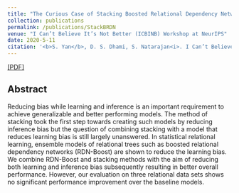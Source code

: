 ```yaml
---
title: "The Curious Case of Stacking Boosted Relational Dependency Networks"
collection: publications
permalink: /publications/StackBRDN
venue: "I Can’t Believe It’s Not Better (ICBINB) Workshop at NeurIPS"
date: 2020-5-11
citation: '<b>S. Yan</b>, D. S. Dhami, S. Natarajan<i>. I Can’t Believe It’s Not Better (ICBINB) Workshop at NeurIPS 2020</i>.'
---
```


[[PDF]](https://proceedings.mlr.press/v137/yan20a.html)

## Abstract
Reducing bias while learning and inference is an important requirement to achieve generalizable and better performing models. The method of stacking took the first step towards creating such models by reducing inference bias but the question of combining stacking with a model that reduces learning bias is still largely unanswered. In statistical relational learning, ensemble models of relational trees such as boosted relational dependency networks (RDN-Boost) are shown to reduce the learning bias. We combine RDN-Boost and stacking methods with the aim of reducing both learning and inference bias subsequently resulting in better overall performance. However, our evaluation on three relational data sets shows no significant performance improvement over the baseline models.
